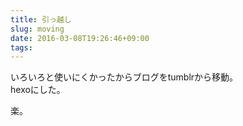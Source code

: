 ```yaml
---
title: 引っ越し
slug: moving
date: 2016-03-08T19:26:46+09:00
tags:
---
```

いろいろと使いにくかったからブログをtumblrから移動。  
hexoにした。  

楽。
